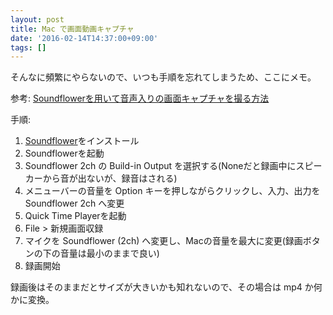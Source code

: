 ```yaml
---
layout: post
title: Mac で画面動画キャプチャ
date: '2016-02-14T14:37:00+09:00'
tags: []
---
```


そんなに頻繁にやらないので、いつも手順を忘れてしまうため、ここにメモ。

参考: [Soundflowerを用いて音声入りの画面キャプチャを撮る方法](http://qiita.com/Sasakky/items/09e3bc1536f0569fc893)

手順:

1. [Soundflower](https://github.com/mattingalls/Soundflower/releases/tag/2.0b2)をインストール
2. Soundflowerを起動
3. Soundflower 2ch の Build-in Output を選択する(Noneだと録画中にスピーカーから音が出ないが、録音はされる)
4. メニューバーの音量を Option キーを押しながらクリックし、入力、出力を Soundflower 2ch へ変更
5. Quick Time Playerを起動
6. File > 新規画面収録
7. マイクを Soundflower (2ch) へ変更し、Macの音量を最大に変更(録画ボタンの下の音量は最小のままで良い)
8. 録画開始

録画後はそのままだとサイズが大きいかも知れないので、その場合は mp4 か何かに変換。
